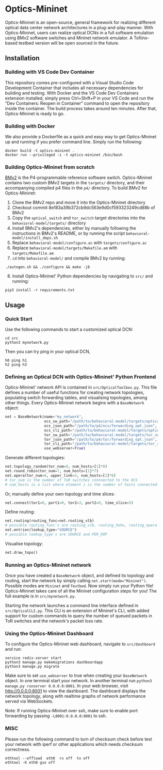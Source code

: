 # Optics-Mininet

Optics-Mininet is an open-source, general framework for realizing different optical data center network architectures in a plug-and-play manner. With Optics-Mininet, users can realize optical DCNs in a full software emulation using BMv2 software switches and Mininet network emulator. A Tofiino-based testbed version will be open sourced in the future.

## Installation

### Building with VS Code Dev Container

This repository comes pre-configured with a Visual Studio Code Development Container that includes all necessary dependencies for building and testing. With Docker and the VS Code Dev Containers extension installed, simply press Ctrl+Shift+P in your VS Code and run the “Dev Containers: Reopen in Container” command to open the repository inside the container. The build process takes around ten minutes. After that, Optics-Mininet is ready to go.

### Building with Docker

We also provide a Dockerfile as a quick and easy way to get Optics-Mininet up and running if you prefer command line. Simply run the following:
```
docker build -t optics-mininet .
docker run --privileged -i -t optics-mininet /bin/bash
```

### Building Optics-Mininet from scratch

[BMv2](https://github.com/p4lang/behavioral-model) is the P4-programmable reference software switch. Optics-Mininet contains two custom BMv2 targets in the `targets/` directory, and their accompanying compiled p4 files in the `p4/` directory. To build BMv2 for Optics-Mininet: 
1. Clone the BMv2 repo and move it into the Optics-Mininet directory
2. Checkout commit 8e183a39b372cb9dc563e9d0cf593323249cd88b of BMv2
3. Copy the `optical_switch` and `tor_switch` target directories into the `behavioral-model/targets/` directory
4. Install BMv2's dependencies, either by manually following the instructions in BMv2's README, or by running the script `behavioral-model/install_deps.sh`
5. Replace `behavioral-model/configure.ac` with `targets/configure.ac`
6. Replace `behavioral-model/targets/Makefile.am` with `targets/Makefile.am`
7. `cd` into `behavioral-model/` and compile BMv2 by running:
```
./autogen.sh && ./configure && make -j8
```
8. Install Optics-Mininet' Python dependencies by navigating to `src/` and running:
```
pip3 install -r requirements.txt
```

## Usage

### Quick Start

Use the following commands to start a customized optical DCN:
```
cd src
python3 mynetwork.py
```
Then you can try ping in your optical DCN,
```
h0 ping h1
h2 ping h3
```

### Defining an Optical DCN with Optics-Mininet' Python Frontend

Optics-Mininet' network API is contained in `src/OpticalToolbox.py`. This file defines a number of useful functions for creating network topologies, populating switch forwarding tables, and visualising topologies, among other things. Every Optics-Mininet network begins with a `BaseNetwork` object:
```python
net = BaseNetwork(name="my_network",
                  ocs_sw_path="/path/to/behavioral-model/targets/optical_switch/optical_switch",
                  ocs_json_path="/path/to/p4/ocs/forwarding_opt.json",
                  ocs_cli_path="/path/to/behavioral-model/targets/optical_switch/oswitch_CLI",
                  tor_sw_path="/path/to/behavioral-model/targets/tor_switch/tor_switch",
                  tor_json_path="/path/to/p4/tor/forwarding_opt.json",
                  tor_cli_path="/path/to/behavioral-model/targets/tor_switch/tswitch_CLI",
                  use_webserver=True)
```
Generate different topologies:
```python
net.topology_random(tor_num=8, num_hosts=[1]*8)
net.round_robin(tor_num=7, num_hosts=[1]*7)
net.opera(tor_num=6, upper_link=2, num_hosts=[1]*6)
# tor_num is the number of ToR switches connnected to the OCS
# num_hosts is a list where element i is the number of hosts connected to ToR switch i
```
Or, manually define your own topology and time slices:
```python
net.connect(tor1=0, port1=0, tor2=3, port2=0, time_slice=5)
```
Define routing:
```python
net.routing(routing_func=net.routing_vlb)
# possible routing_func's are routing_vlb, routing_hoho, routing_opera
net.entries(lookup_type="SOURCE")
# possible lookup_type's are SOURCE and PER_HOP
```
Visualise topology:
```python
net.draw_topo()
```

### Running an Optics-Mininet network

Once you have created a `BaseNetwork` object, and defined its topology and routing, start the network by simply calling `net.start(mode="Mininet")`. Possible modes are `Mininet` and `Testbed`. Now simply run your Python file! Optics-Mininet takes care of all the Mininet configuration steps for you! The full example is in `src/mynetwork.py`.

Starting the network launches a command line interface defined in `src/OpticalCLI.py`. This CLI is an extension of Mininet's CLI, with added support for custom commands to query the number of queued packets in ToR switches and the network's packet loss rate. 

### Using the Optics-Mininet Dashboard

To configure the Optics-Mininet web dashboard, navigate to `src/dashboard` and run:
```
service redis-server start
python3 manage.py makemigrations dashboardapp
python3 manage.py migrate
```
Make sure to set `use_webserver` to true when creating your `BaseNetwork` object. In one terminal start your network. In another terminal run `python3 manage.py runserver 0.0.0.0:8001`. In your web browser, visit http://0.0.0.0:8001 to view the dashboard. The dashboard displays the network topology, along with realtime graphs of network performance served via WebSockets. 

Note: If running Optics-Mininet over ssh, make sure to enable port forwarding by passing `-L8001:0.0.0.0:8001` to ssh.

### MISC

Please run the following command to turn of checksum check before test your network with iperf or other applications which needs checksum correctness.
```
ethtool --offload  eth0  rx off  tx off
ethtool -K eth0 gso off
```